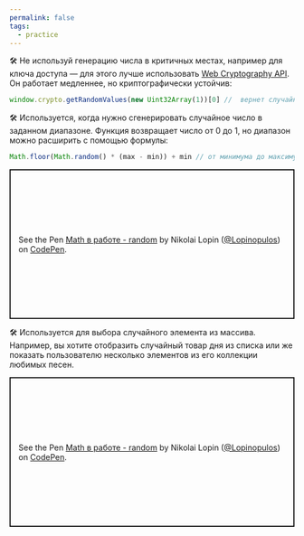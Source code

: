 ```yaml
---
permalink: false
tags:
  - practice
---
```



🛠 Не используй генерацию числа в критичных местах, например для ключа доступа — для этого лучше использовать [Web Cryptography API](https://www.w3.org/TR/WebCryptoAPI/). Он работает медленнее, но криптографически устойчив:

```js
window.crypto.getRandomValues(new Uint32Array(1))[0] //  вернет случайное число от 0 до 2^32
```

🛠 Используется, когда нужно сгенерировать случайное число в заданном диапазоне. Функция возвращает число от 0 до 1, но диапазон можно расширить с помощью формулы:

```js
Math.floor(Math.random() * (max - min)) + min // от минимума до максимума, не включая максимум
```

<p class="codepen" data-height="265" data-theme-id="light" data-default-tab="html,result" data-user="Lopinopulos" data-slug-hash="ewOxWV" style="height: 265px; box-sizing: border-box; display: flex; align-items: center; justify-content: center; border: 2px solid; margin: 1em 0; padding: 1em;" data-pen-title="Math в работе - random">
  <span>See the Pen <a href="https://codepen.io/Lopinopulos/pen/ewOxWV">
  Math в работе - random</a> by Nikolai Lopin (<a href="https://codepen.io/Lopinopulos">@Lopinopulos</a>)
  on <a href="https://codepen.io">CodePen</a>.</span>
</p>

🛠 Используется для выбора случайного элемента из массива. Например, вы хотите отобразить случайный товар дня из списка или же показать пользователю несколько элементов из его коллекции любимых песен.

<p class="codepen" data-height="265" data-theme-id="light" data-default-tab="js,result" data-user="Lopinopulos" data-slug-hash="KjPJey" style="height: 265px; box-sizing: border-box; display: flex; align-items: center; justify-content: center; border: 2px solid; margin: 1em 0; padding: 1em;" data-pen-title="Math в работе - random">
  <span>See the Pen <a href="https://codepen.io/Lopinopulos/pen/KjPJey">
  Math в работе - random</a> by Nikolai Lopin (<a href="https://codepen.io/Lopinopulos">@Lopinopulos</a>)
  on <a href="https://codepen.io">CodePen</a>.</span>
</p>
<script async src="https://static.codepen.io/assets/embed/ei.js"></script>
